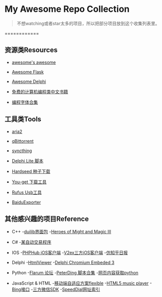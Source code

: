 # My Awesome Repo Collection 
> 不想watching或者star太多的项目，所以把部分项目放到这个收集列表里。

============

资源类Resources
---------

- [awesome's awesome](https://github.com/geekan/awesome-awesome-awesome)

- [Awesome Flask](https://github.com/humiaozuzu/awesome-flask)
- [Awesome Delphi](https://github.com/Fr0sT-Brutal/awesome-delphi)

- [免费的计算机编程类中文书籍](https://github.com/justjavac/free-programming-books-zh_CN)

- [编程字体合集](https://github.com/chrissimpkins/codeface)

工具类Tools
---------

- [aria2](https://github.com/aria2/aria2)
- [qBittorrent](https://github.com/qbittorrent/qBittorrent)
- [syncthing](https://github.com/syncthing/syncthing)

- [Delphi Lite 脚本](https://github.com/delphilite/SetupScript)
- [Hardseed 种子下载](https://github.com/yangyangwithgnu/hardseed)
- [You-get 下载工具](https://github.com/soimort/you-get)
- [Rufus Usb工具](https://github.com/pbatard/rufus)
- [BaiduExporter](https://github.com/acgotaku/BaiduExporter)


其他感兴趣的项目Reference
---------

- C++
  -[duilib界面包](https://github.com/duilib/duilib)
  -[Heroes of Might and Magic III](https://github.com/vcmi/vcmi)  
  
  
- C#
  -[某自动交易程序](https://github.com/shidenggui/easytrader)
  
- IOS
  -[PHPHub iOS客户端](https://github.com/Aufree/PHPHub-iOS)
  -[V2ex三方iOS客户端](https://github.com/Finb/V2ex-Swift)
  -[仿知乎日报](https://github.com/TigerWf/WFZhiHu)
  
- Delphi
  -[HtmlViewer](https://github.com/BerndGabriel/HtmlViewer)
  -[Delphi Chromium Embeded 3](https://github.com/hgourvest/dcef3)
  
- Python
  -[Flarum 论坛](https://github.com/justjavac/Flarum)
  -[PeterDing 脚本合集](https://github.com/PeterDing/iScript)
  -[网页内容获取python](https://github.com/buriy/python-readability)
  
- JavaScript & HTML
  -[移动端自适应方案flexible](https://github.com/amfe/lib-flexible)
  -[HTML5 music player](https://github.com/DIYgod/APlayer)
  -[Bing接口](https://github.com/xCss/bing)
  -[三方微信SDK](https://github.com/zwczou/weixin-python)
  -[SpeedDial网址索引](https://github.com/f12998765/SpeedDial)
  
  
